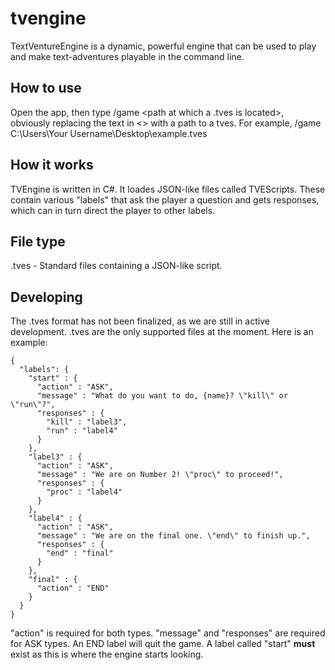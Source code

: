 # tvengine
TextVentureEngine is a dynamic, powerful engine that can be used to play and make text-adventures playable in the command line.

## How to use
Open the app, then type /game <path at which a .tves is located>, obviously replacing the text in <> with a path to a tves. For example, /game C:\Users\Your Username\Desktop\example.tves

## How it works
TVEngine is written in C#. It loades JSON-like files called TVEScripts. These contain various "labels" that ask the player a question and gets responses, which can in turn direct the player to other labels.

## File type
.tves - Standard files containing a JSON-like script. <br>

## Developing
The .tves format has not been finalized, as we are still in active development. .tves are the only supported files at the moment. Here is an example:
```
{
  "labels": {
    "start" : {
      "action" : "ASK",
      "message" : "What do you want to do, {name}? \"kill\" or \"run\"?",
      "responses" : {
        "kill" : "label3",
        "run" : "label4"
      }
    },
    "label3" : {
      "action" : "ASK",
      "message" : "We are on Number 2! \"proc\" to proceed!",
      "responses" : {
        "proc" : "label4"
      }
    },
    "label4" : {
      "action" : "ASK",
      "message" : "We are on the final one. \"end\" to finish up.",
      "responses" : {
        "end" : "final"
      }
    },
    "final" : {
      "action" : "END"
    }
  }
}
```
"action" is required for both types. "message" and "responses" are required for ASK types. An END label will quit the game. A label called "start" **must** exist as this is where the engine starts looking.
